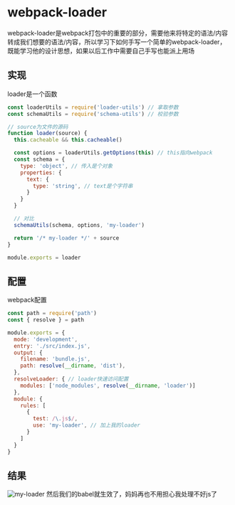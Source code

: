 # webpack-loader
webpack-loader是webpack打包中的重要的部分，需要他来将特定的语法/内容转成我们想要的语法/内容，所以学习下如何手写一个简单的webpack-loader，既能学习他的设计思想，如果以后工作中需要自己手写也能派上用场

## 实现
loader是一个函数
```js
const loaderUtils = require('loader-utils') // 拿取参数
const schemaUtils = require('schema-utils') // 校验参数

// source为文件的源码
function loader(source) {
  this.cacheable && this.cacheable()

  const options = loaderUtils.getOptions(this) // this指向webpack
  const schema = {
    type: 'object', // 传入是个对象
    properties: {
      text: {
        type: 'string', // text是个字符串
      }
    }
  }

  // 对比
  schemaUtils(schema, options, 'my-loader')

  return '/* my-loader */' + source
}

module.exports = loader
```

## 配置
webpack配置
```js
const path = require('path')
const { resolve } = path

module.exports = {
  mode: 'development',
  entry: './src/index.js',
  output: {
    filename: 'bundle.js',
    path: resolve(__dirname, 'dist'),
  },
  resolveLoader: { // loader快速访问配置
    modules: ['node_modules', resolve(__dirname, 'loader')]
  },
  module: {
    rules: [
      {
        test: /\.js$/,
        use: 'my-loader', // 加上我的loader
      }
    ]
  }
}
```

## 结果
![my-loader](/my-loader.png)
然后我们的babel就生效了，妈妈再也不用担心我处理不好js了